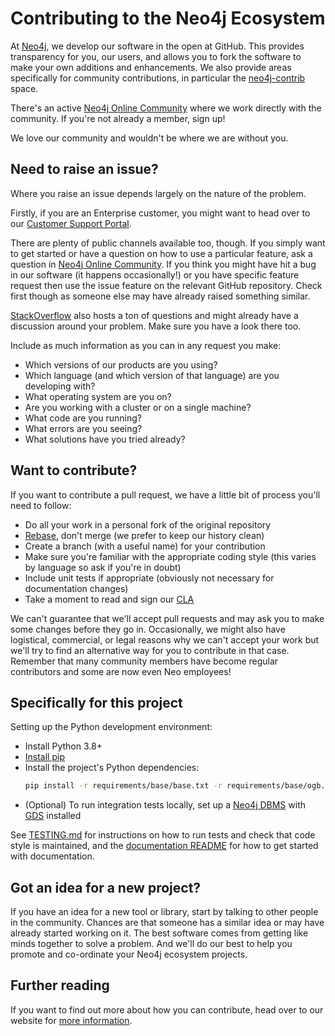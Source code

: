 # Contributing to the Neo4j Ecosystem

At [Neo4j](http://neo4j.com/), we develop our software in the open at GitHub.
This provides transparency for you, our users, and allows you to fork the software to make your own additions and enhancements.
We also provide areas specifically for community contributions, in particular the [neo4j-contrib](https://github.com/neo4j-contrib) space.

There's an active [Neo4j Online Community](https://community.neo4j.com/) where we work directly with the community.
If you're not already a member, sign up!

We love our community and wouldn't be where we are without you.


## Need to raise an issue?

Where you raise an issue depends largely on the nature of the problem.

Firstly, if you are an Enterprise customer, you might want to head over to our [Customer Support Portal](http://support.neo4j.com/).

There are plenty of public channels available too, though.
If you simply want to get started or have a question on how to use a particular feature, ask a question in [Neo4j Online Community](https://community.neo4j.com/).
If you think you might have hit a bug in our software (it happens occasionally!) or you have specific feature request then use the issue feature on the relevant GitHub repository.
Check first though as someone else may have already raised something similar.

[StackOverflow](http://stackoverflow.com/questions/tagged/neo4j) also hosts a ton of questions and might already have a discussion around your problem.
Make sure you have a look there too.

Include as much information as you can in any request you make:

- Which versions of our products are you using?
- Which language (and which version of that language) are you developing with?
- What operating system are you on?
- Are you working with a cluster or on a single machine?
- What code are you running?
- What errors are you seeing?
- What solutions have you tried already?


## Want to contribute?

If you want to contribute a pull request, we have a little bit of process you'll need to follow:

- Do all your work in a personal fork of the original repository
- [Rebase](https://github.com/edx/edx-platform/wiki/How-to-Rebase-a-Pull-Request), don't merge (we prefer to keep our history clean)
- Create a branch (with a useful name) for your contribution
- Make sure you're familiar with the appropriate coding style (this varies by language so ask if you're in doubt)
- Include unit tests if appropriate (obviously not necessary for documentation changes)
- Take a moment to read and sign our [CLA](http://neo4j.com/developer/cla)

We can't guarantee that we'll accept pull requests and may ask you to make some changes before they go in.
Occasionally, we might also have logistical, commercial, or legal reasons why we can't accept your work but we'll try to find an alternative way for you to contribute in that case.
Remember that many community members have become regular contributors and some are now even Neo employees!


## Specifically for this project

Setting up the Python development environment:

 * Install Python 3.8+
 * [Install pip](https://pip.pypa.io/en/stable/installation/)
 * Install the project's Python dependencies:
   ```bash
   pip install -r requirements/base/base.txt -r requirements/base/ogb.txt -r requirements/base/networkx.txt -r requirements/dev/dev.txt
   ```
 * (Optional) To run integration tests locally, set up a [Neo4j DBMS](https://neo4j.com/docs/getting-started/current/) with [GDS](https://neo4j.com/docs/graph-data-science/current/) installed

See [TESTING.md](TESTING.md) for instructions on how to run tests and check that code style is maintained, and the [documentation README](doc/README.md) for how to get started with documentation.


## Got an idea for a new project?

If you have an idea for a new tool or library, start by talking to other people in the community.
Chances are that someone has a similar idea or may have already started working on it.
The best software comes from getting like minds together to solve a problem.
And we'll do our best to help you promote and co-ordinate your Neo4j ecosystem projects.


## Further reading

If you want to find out more about how you can contribute, head over to our website for [more information](http://neo4j.com/developer/contributing-code/).
